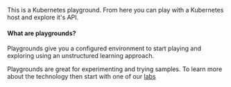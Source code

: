This is a Kubernetes playground. From here you can play with a Kubernetes host and explore it's API.

#### What are playgrounds?

Playgrounds give you a configured environment to start playing and exploring using an unstructured learning approach.

Playgrounds are great for experimenting and trying samples. To learn more about the technology then start with one of our [labs](/learn)
